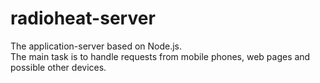 ﻿# radioheat-server

The application-server based on Node.js.<br>
The main task is to handle requests from mobile phones, web pages and possible other devices.